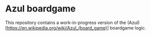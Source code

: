 # Azul boardgame

This repository contains a work-in-progress version of the (Azul)[https://en.wikipedia.org/wiki/Azul_(board_game)] boardgame logic. 

 
